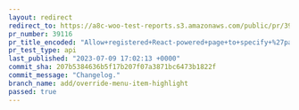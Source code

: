 ```yaml
---
layout: redirect
redirect_to: https://a8c-woo-test-reports.s3.amazonaws.com/public/pr/39116/api/index.html
pr_number: 39116
pr_title_encoded: "Allow+registered+React-powered+page+to+specify+%27parent+path%27"
pr_test_type: api
last_published: "2023-07-09 17:02:13 +0000"
commit_sha: 207b5384636b5f17b207f07a3871bc6473b1822f
commit_message: "Changelog."
branch_name: add/override-menu-item-highlight
passed: true
---
```


